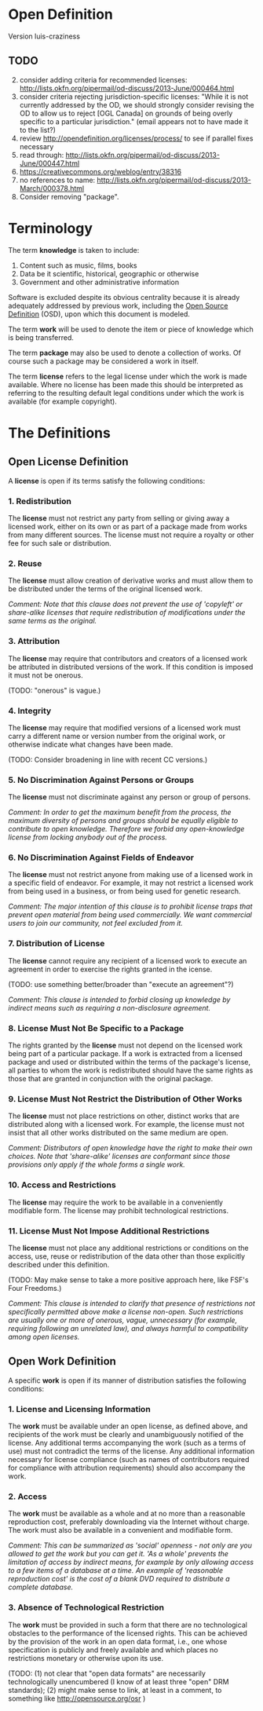 # Open Definition
Version luis-craziness

## TODO

2. consider adding criteria for recommended licenses: http://lists.okfn.org/pipermail/od-discuss/2013-June/000464.html
3. consider criteria rejecting jurisdiction-specific licenses: "While it is not currently addressed by the OD, we should strongly
consider revising the OD to allow us to reject [OGL Canada] on
grounds of being overly specific to a particular jurisdiction." (email appears not to have made it to the list?)
3. review http://opendefinition.org/licenses/process/ to see if parallel fixes necessary
5. read through: http://lists.okfn.org/pipermail/od-discuss/2013-June/000447.html
6. https://creativecommons.org/weblog/entry/38316
7. no references to name: http://lists.okfn.org/pipermail/od-discuss/2013-March/000378.html
8. Consider removing "package".

# Terminology

The term **knowledge** is taken to include:

  1. Content such as music, films, books
  2. Data be it scientific, historical, geographic or otherwise
  3. Government and other administrative information

Software is excluded despite its obvious centrality because it is
already adequately addressed by previous work, including the [Open Source
Definition](http://www.opensource.org/docs/osd) (OSD), upon which this
document is modeled.

The term **work** will be used to denote the item or piece of knowledge
which is being transferred.

The term **package** may also be used to denote a collection of works. Of
course such a package may be considered a work in itself.

The term **license** refers to the legal license under which the work is
made available. Where no license has been made this should be interpreted
as referring to the resulting default legal conditions under which the
work is available (for example copyright).

# The Definitions

## Open License Definition

A **license** is open if its terms satisfy the following conditions:

### 1. Redistribution

The **license** must not restrict any party from selling or giving away
a licensed work, either on its own or as part of a package made from works
from many different sources. The license must not require a royalty or
other fee for such sale or distribution.

### 2. Reuse

The **license** must allow creation of derivative works and must allow 
them to be distributed under the terms of the original licensed work.

*Comment: Note that this clause does not prevent the use of 'copyleft'
or share-alike licenses that require redistribution of modifications
under the same terms as the original.*

### 3. Attribution

The **license** may require that contributors and creators of a licensed 
work be attributed in distributed versions of the work. If this condition 
is imposed it must not be onerous. 

(TODO: "onerous" is vague.)

### 4. Integrity

The **license** may require that modified versions of a licensed work must 
carry a different name or version number from the original work, or 
otherwise indicate what changes have been made. 

(TODO: Consider broadening in line with recent CC versions.)

### 5. No Discrimination Against Persons or Groups

The **license** must not discriminate against any person or group
of persons.

*Comment: In order to get the maximum benefit from the process, the
maximum diversity of persons and groups should be equally eligible to
contribute to open knowledge. Therefore we forbid any open-knowledge
license from locking anybody out of the process.*

### 6. No Discrimination Against Fields of Endeavor

The **license** must not restrict anyone from making use of a licensed 
work in a specific field of endeavor. For example, it may not restrict 
a licensed work from being used in a business, or from being used for 
genetic research.

*Comment: The major intention of this clause is to prohibit license
traps that prevent open material from being used commercially. We want
commercial users to join our community, not feel excluded from it.*

### 7. Distribution of License

The **license** cannot require any recipient of a licensed work to 
execute an agreement in order to exercise the rights granted in the 
icense. 

(TODO: use something better/broader than "execute an agreement"?)

*Comment: This clause is intended to forbid closing up knowledge by
indirect means such as requiring a non-disclosure agreement.*

### 8. License Must Not Be Specific to a Package

The rights granted by the **license** must not depend on the licensed 
work being part of a particular package. If a work is extracted from 
a licensed package and used or distributed within the terms of the 
package's license, all parties to whom the work is redistributed 
should have the same rights as those that are granted in conjunction 
with the original package.

### 9. License Must Not Restrict the Distribution of Other Works

The **license** must not place restrictions on other, distinct works that are
distributed along with a licensed work. For example, the license must
not insist that all other works distributed on the same medium are open.

*Comment: Distributors of open knowledge have the right to make their
own choices. Note that 'share-alike' licenses are conformant since those
provisions only apply if the whole forms a single work.*

### 10. Access and Restrictions

The **license** may require the work to be available in a conveniently 
modifiable form. The license may prohibit technological restrictions.

### 11. License Must Not Impose Additional Restrictions

The **license** must not place any additional restrictions or conditions
on the access, use, reuse or redistribution of the data other than those
explicitly described under this definition. 

(TODO: May make sense to take a more positive approach here, like FSF's Four Freedoms.)

*Comment: This clause is intended to clarify that presence of restrictions
not specifically permitted above make a license non-open. Such
restrictions are usually one or more of onerous, vague, unnecessary
(for example, requiring following an unrelated law), and always harmful
to compatibility among open licenses.*

## Open Work Definition

A specific **work** is open if its manner of distribution satisfies the following
conditions:

### 1. License and Licensing Information

The **work** must be available under an open license, as defined above, and 
recipients of the work must be clearly and unambiguously notified of the 
license. Any additional terms accompanying the work (such as a terms
of use) must not contradict the terms of the license. Any additional 
information necessary for license compliance (such as names of contributors 
required for compliance with attribution requirements) should also accompany 
the work.

### 2. Access

The **work** must be available as a whole and at no more than a
reasonable reproduction cost, preferably downloading via the Internet
without charge. The work must also be available in a convenient and
modifiable form. 

*Comment: This can be summarized as 'social' openness - not only are
you allowed to get the work but you can get it. 'As a whole' prevents
the limitation of access by indirect means, for example by only allowing
access to a few items of a database at a time. An example of 'reasonable 
reproduction cost' is the cost of a blank DVD required to distribute a 
complete database.*

### 3. Absence of Technological Restriction

The **work** must be provided in such a form that there are no
technological obstacles to the performance of the licensed rights. This
can be achieved by the provision of the work in an open data format,
i.e., one whose specification is publicly and freely available and which
places no restrictions monetary or otherwise upon its use. 

(TODO: (1) not clear that "open data formats" are necessarily 
technologically unencumbered (I know of at least three "open" DRM standards); 
(2) might make sense to link, at least in a comment, to something like
http://opensource.org/osr )
